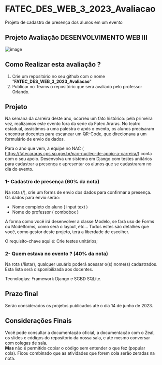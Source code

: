 # FATEC_DES_WEB_3_2023_Avaliacao
Projeto de cadastro de presença dos alunos em um evento

## Projeto Avaliação DESENVOLVIMENTO WEB III

![image](https://github.com/stehmorais/FATEC_DES_WEB_3_2023_Avaliacao/assets/97535906/bda0b34d-6853-4df2-87d0-8d4c0b2c085e)

## Como Realizar esta avaliação ?

1. Crie um repositório no seu github com o nome "<b>FATEC_DES_WEB_3_2023_Avaliacao</b>"
2. Publicar no Teams o repositório que será avaliado pelo professor Orlando.


##  Projeto

 Na semana da carreira deste ano, ocorreu um fato histórico: pela primeira vez, realizamos este evento fora da sede da Fatec Araras. No teatro estadual, assistimos a uma palestra e após o evento, os alunos precisaram encontrar docentes para escanear um QR-Code, que direcionava a um formulário de envio de dados.


Para o ano que vem, a equipe no NAC ( https://fatecararas.cps.sp.gov.br/nac-nucleo-de-apoio-a-carreira/) conta com o seu apoio. Desenvolva um sistema em Django com testes unitários para cadastrar a presença e apresentar os alunos que se cadastraram no dia do evento.

### 1- Cadastro de presença (60% da nota)
Na rota (/), crie um forms de envio dos dados para confirmar a presença.
Os dados para envio serão:
- Nome completo do aluno ( input text )
- Nome do professor ( combobox )

A forma como você irá desenvolver a classe Modelo, se fará uso de Forms ou Modelforms, como será o layout, etc... Todos estes são detalhes que você, como gestor deste projeto, terá a liberdade de escolher.

O requisito-chave aqui é: Crie testes unitários;

### 2- Quem estava no evento ? (40% da nota)
Na rota (/listar), qualquer usuário poderá acessar o(s) nome(s) cadastrados. Esta lista será disponibilizada aos docentes.

Tecnologias: Framework Django e SGBD SQLite.


## Prazo final

Serão considerados os projetos publicados até o dia 14 de junho de 2023.

## Considerações Finais

Você pode consultar a documentação oficial, a documentação com o Zeal, os slides e códigos do repositório da nossa sala, e até mesmo conversar com colegas de sala.  
<b>Mas</b> não é permitido copiar o código sem entender o que fez (popular cola). Ficou combinado que as atividades que forem cola serão zeradas na nota.
